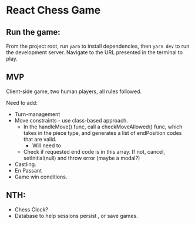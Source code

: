 # React Chess Game

## Run the game:

From the project root, run `yarn` to install dependencies, then `yarn dev` to run the development server. Navigate to the URL presented in the terminal to play.

## MVP

Client-side game, two human players, all rules followed.

Need to add:

- Turn-management
- Move constraints - use class-based approach.
  - In the handleMove() func, call a checkMoveAllowed() func, which takes in the piece type, and generates a list of endPosition codes that are valid.
    - Will need to
  - Check if requested end code is in this array. If not, cancel, setInitial(null) and throw error (maybe a modal?)
- Castling.
- En Passant
- Game win conditions.

## NTH:

- Chess Clock?
- Database to help sessions persist , or save games.

